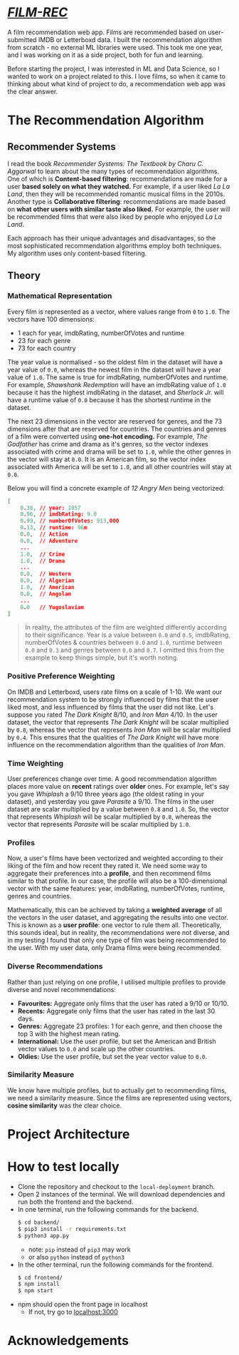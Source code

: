 # ***[FILM-REC](https://film-rec.onrender.com/)***

A film recommendation web app. Films are recommended based on user-submitted IMDB or Letterboxd data. I built the recommendation algorithm from scratch - no external ML libraries were used. This took me one year, and I was working on it as a side project, both for fun and learning.

Before starting the project, I was interested in ML and Data Science, so I wanted to work on a project related to this. I love films, so when it came to thinking about what kind of project to do, a recommendation web app was the clear answer.

# The Recommendation Algorithm

## Recommender Systems

I read the book *Recommender Systems: The Textbook by Charu C. Aggarwal* to learn about the many types of recommendation algorithms. One of which is **Content-based filtering**: recommendations are made for a user **based solely on what they watched.** For example, if a user liked *La La Land*, then they will be recommended romantic musical films in the 2010s. Another type is **Collaborative filtering**: recommendations are made based on **what other users with similar taste also liked.** For example, the user will be recommended films that were also liked by people who enjoyed *La La Land*.

Each approach has their unique advantages and disadvantages, so the most sophisticated recommendation algorithms employ both techniques. My algorithm uses only content-based filtering.

## Theory

### Mathematical Representation

Every film is represented as a vector, where values range from `0` to `1.0`. The vectors have 100 dimensions: 

* 1 each for year, imdbRating, numberOfVotes and runtime
* 23 for each genre
* 73 for each country

The year value is normalised - so the oldest film in the dataset will have a year value of `0.0`, whereas the newest film in the dataset will have a year value of `1.0`. The same is true for imdbRating, numberOfVotes and runtime. For example, *Shawshank Redemption* will have an imdbRating value of `1.0` because it has the highest imdbRating in the dataset, and *Sherlock Jr.* will have a runtime value of `0.0` because it has the shortest runtime in the dataset.

The next 23 dimensions in the vector are reserved for genres, and the 73 dimensions after that are reserved for countries. The countries and genres of a film were converted using **one-hot encoding.** For example, *The Godfather* has crime and drama as it's genres, so the vector indexes associated with crime and drama will be set to `1.0`, while the other genres in the vector will stay at `0.0`. It is an American film, so the vector index associated with America will be set to `1.0`, and all other countries will stay at `0.0`.

Below you will find a concrete example of *12 Angry Men* being vectorized:

```json
[
    0.38, // year: 1957
    0.96, // imdbRating: 9.0
    0.99, // numberOfVotes: 913,000
    0.13, // runtime: 96m
    0.0,  // Action
    0.0,  // Adventure
    ...
    1.0,  // Crime
    1.0,  // Drama
    ...
    0.0,  // Western
    0.0,  // Algerian
    1.0,  // American
    0.0,  // Angolan
    ...
    0.0   // Yugoslavian
]
```

> In reality, the attributes of the film are weighted differently according to their significance. Year is a value between `0.0` and `0.5`, imdbRating, numberOfVotes & countries between `0.0` and `1.0`, runtime between `0.0` and `0.3` and genres between `0.0` and `0.7`. I omitted this from the example to keep things simple, but it's worth noting.

### Positive Preference Weighting

On IMDB and Letterboxd, users rate films on a scale of 1-10. We want our recommendation system to be strongly influenced by films that the user liked most, and less influenced by films that the user did not like. Let's suppose you rated *The Dark Knight* 8/10, and *Iron Man* 4/10. In the user dataset, the vector that represents *The Dark Knight* will be scalar multiplied by `0.8`, whereas the vector that represents *Iron Man* will be scalar multiplied by `0.4`. This ensures that the qualities of *The Dark Knight* will have more influence on the recommendation algorithm than the qualities of *Iron Man*.

### Time Weighting

User preferences change over time. A good recommendation algorithm places more value on **recent** ratings over **older** ones. For example, let's say you gave *Whiplash* a 9/10 three years ago (the oldest rating in your dataset), and yesterday you gave *Parasite* a 9/10. The films in the user dataset are scalar multiplied by a value between `0.8` and `1.0`. So, the vector that represents *Whiplash* will be scalar multiplied by `0.8`, whereas the vector that represents *Parasite* will be scalar multiplied by `1.0`.

### Profiles

Now, a user's films have been vectorized and weighted according to their liking of the film and how recent they rated it. We need some way to aggregate their preferences into a **profile**, and then recommend films similar to that profile. In our case, the profile will also be a 100-dimensional vector with the same features: year, imdbRating, numberOfVotes, runtime, genres and countries.

Mathematically, this can be achieved by taking a **weighted average** of all the vectors in the user dataset, and aggregating the results into one vector. This is known as a **user profile**: one vector to rule them all. Theoretically, this sounds ideal, but in reality, the recommendations were not diverse, and in my testing I found that only one type of film was being recommended to the user. With my user data, only Drama films were being recommended.

### Diverse Recommendations

Rather than just relying on one profile, I utilised multiple profiles to provide diverse and novel recommendations:

* **Favourites:** Aggregate only films that the user has rated a 9/10 or 10/10.
* **Recents:** Aggregate only films that the user has rated in the last 30 days.
* **Genres:** Aggregate 23 profiles: 1 for each genre, and then choose the top 3 with the highest mean rating.
* **International:** Use the user profile, but set the American and British vector values to `0.0` and scale up the other countries.
* **Oldies:** Use the user profile, but set the year vector value to `0.0`.

### Similarity Measure

We know have multiple profiles, but to actually get to recommending films, we need a similarity measure. Since the films are represented using vectors, **cosine similarity** was the clear choice.

# Project Architecture

# How to test locally

* Clone the repository and checkout to the `local-deployment` branch.
* Open 2 instances of the terminal. We will download dependencies and run both the frontend and the backend.
* In one terminal, run the following commands for the backend.
    ```sh
    $ cd backend/
    $ pip3 install -r requirements.txt
    $ python3 app.py
    ```
    * note: `pip` instead of `pip3` may work
    * or also `python` instead of `python3`
* In the other terminal, run the following commands for the frontend.
    ```sh
    $ cd frontend/
    $ npm install
    $ npm start
    ```
* npm should open the front page in localhost
    * If not, try go to [localhost:3000](http://localhost:3000)

# Acknowledgements
